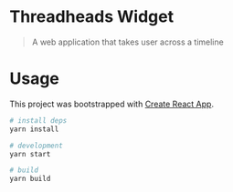 # Threadheads Widget

> A web application that takes user across a timeline

# Usage

This project was bootstrapped with [Create React App](https://github.com/facebook/create-react-app).

```bash
# install deps
yarn install

# development
yarn start

# build
yarn build
```
